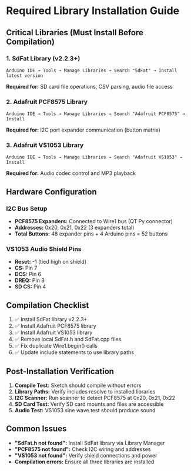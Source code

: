 # Required Library Installation Guide

## Critical Libraries (Must Install Before Compilation)

### 1. SdFat Library (v2.2.3+)
```
Arduino IDE → Tools → Manage Libraries → Search "SdFat" → Install latest version
```
**Required for:** SD card file operations, CSV parsing, audio file access

### 2. Adafruit PCF8575 Library
```
Arduino IDE → Tools → Manage Libraries → Search "Adafruit PCF8575" → Install
```
**Required for:** I2C port expander communication (button matrix)

### 3. Adafruit VS1053 Library
```
Arduino IDE → Tools → Manage Libraries → Search "Adafruit VS1053" → Install
```
**Required for:** Audio codec control and MP3 playback

## Hardware Configuration

### I2C Bus Setup
- **PCF8575 Expanders:** Connected to Wire1 bus (QT Py connector)
- **Addresses:** 0x20, 0x21, 0x22 (3 expanders total)
- **Total Buttons:** 48 expander pins + 4 Arduino pins = 52 buttons

### VS1053 Audio Shield Pins
- **Reset:** -1 (tied high on shield)
- **CS:** Pin 7
- **DCS:** Pin 6
- **DREQ:** Pin 3
- **SD CS:** Pin 4

## Compilation Checklist

1. ✅ Install SdFat library v2.2.3+
2. ✅ Install Adafruit PCF8575 library
3. ✅ Install Adafruit VS1053 library
4. ✅ Remove local SdFat.h and SdFat.cpp files
5. ✅ Fix duplicate Wire1.begin() calls
6. ✅ Update include statements to use library paths

## Post-Installation Verification

1. **Compile Test:** Sketch should compile without errors
2. **Library Paths:** Verify includes resolve to installed libraries
3. **I2C Scanner:** Run scanner to detect PCF8575 at 0x20, 0x21, 0x22
4. **SD Card Test:** Verify SD card mounts and files are accessible
5. **Audio Test:** VS1053 sine wave test should produce sound

## Common Issues

- **"SdFat.h not found":** Install SdFat library via Library Manager
- **"PCF8575 not found":** Check I2C wiring and addresses
- **"VS1053 not found":** Verify shield connections and power
- **Compilation errors:** Ensure all three libraries are installed
